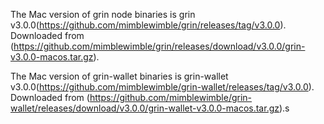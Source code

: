 The Mac version of grin node binaries is grin v3.0.0(https://github.com/mimblewimble/grin/releases/tag/v3.0.0).
Downloaded from (https://github.com/mimblewimble/grin/releases/download/v3.0.0/grin-v3.0.0-macos.tar.gz).

The Mac version of grin-wallet binaries is grin-wallet v3.0.0(https://github.com/mimblewimble/grin-wallet/releases/tag/v3.0.0).
Downloaded from (https://github.com/mimblewimble/grin-wallet/releases/download/v3.0.0/grin-wallet-v3.0.0-macos.tar.gz).s